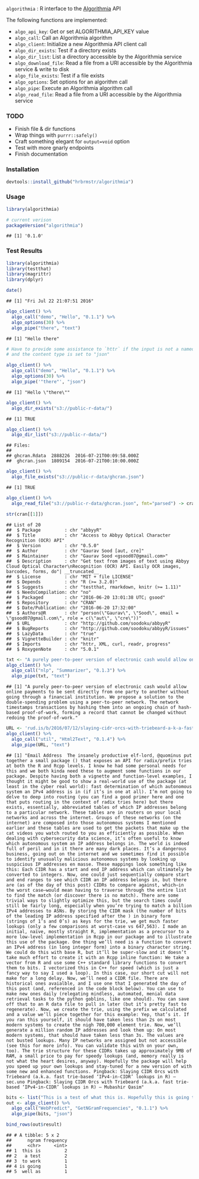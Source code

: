 
`algorithmia` : R interface to the [Algorithmia](https://algorithmia.com/) API

The following functions are implemented:

-   `algo_api_key`: Get or set ALGORITHMIA\_API\_KEY value
-   `algo_call`: Call an Algorithmia algorithm
-   `algo_client`: Initialize a new Algorithmia API client call
-   `algo_dir_exists`: Test if a directory exists
-   `algo_dir_list`: List a directory accessible by the Algorithmia service
-   `algo_download_file`: Read a file from a URI accessible by the Algorithmia service & write to disk
-   `algo_file_exists`: Test if a file exists
-   `algo_options`: Set options for an algorithm call
-   `algo_pipe`: Execute an Algorithmia algorithm call
-   `algo_read_file`: Read a file from a URI accessible by the Algorithmia service

### TODO

-   Finish file & dir functions
-   Wrap things with `purrr::safely()`
-   Craft something elegant for `output=void` option
-   Test with more gnarly endpoints
-   Finish documentation

### Installation

``` r
devtools::install_github("hrbrmstr/algorithmia")
```

### Usage

``` r
library(algorithmia)

# current verison
packageVersion("algorithmia")
```

    ## [1] '0.1.0'

### Test Results

``` r
library(algorithmia)
library(testthat)
library(magrittr)
library(dplyr)
```

``` r
date()
```

    ## [1] "Fri Jul 22 21:07:51 2016"

``` r
algo_client() %>%
  algo_call("demo", "Hello", "0.1.1") %>%
  algo_options(30) %>%
  algo_pipe("there", "text")
```

    ## [1] "Hello there"

``` r
# Have to provide some assistance to `httr` if the input is not a named list
# and the content type is set to "json"

algo_client() %>%
  algo_call("demo", "Hello", "0.1.1") %>%
  algo_options(30) %>%
  algo_pipe('"there"', "json")
```

    ## [1] "Hello \"there\""

``` r
algo_client() %>%
  algo_dir_exists("s3://public-r-data/")
```

    ## [1] TRUE

``` r
algo_client() %>%
  algo_dir_list("s3://public-r-data/")
```

    ## Files:
    ## 
    ## ghcran.Rdata  2888226  2016-07-21T00:09:58.000Z
    ##  ghcran.json  1809154  2016-07-21T00:10:00.000Z

``` r
algo_client() %>%
  algo_file_exists("s3://public-r-data/ghcran.json")
```

    ## [1] TRUE

``` r
algo_client() %>%
  algo_read_file("s3://public-r-data/ghcran.json", fmt="parsed") -> cran

str(cran[[1]])
```

    ## List of 20
    ##  $ Package         : chr "abbyyR"
    ##  $ Title           : chr "Access to Abbyy Optical Character Recognition (OCR) API"
    ##  $ Version         : chr "0.5.0"
    ##  $ Author          : chr "Gaurav Sood [aut, cre]"
    ##  $ Maintainer      : chr "Gaurav Sood <gsood07@gmail.com>"
    ##  $ Description     : chr "Get text from images of text using Abbyy Cloud Optical Character\nRecognition (OCR) API. Easily OCR images, barcodes, forms, do"| __truncated__
    ##  $ License         : chr "MIT + file LICENSE"
    ##  $ Depends         : chr "R (>= 3.2.0)"
    ##  $ Suggests        : chr "testthat, rmarkdown, knitr (>= 1.11)"
    ##  $ NeedsCompilation: chr "no"
    ##  $ Packaged        : chr "2016-06-20 13:01:38 UTC; gsood"
    ##  $ Repository      : chr "CRAN"
    ##  $ Date/Publication: chr "2016-06-20 17:32:00"
    ##  $ Authors@R       : chr "person(\"Gaurav\", \"Sood\", email = \"gsood07@gmail.com\", role = c(\"aut\", \"cre\"))"
    ##  $ URL             : chr "http://github.com/soodoku/abbyyR"
    ##  $ BugReports      : chr "http://github.com/soodoku/abbyyR/issues"
    ##  $ LazyData        : chr "true"
    ##  $ VignetteBuilder : chr "knitr"
    ##  $ Imports         : chr "httr, XML, curl, readr, progress"
    ##  $ RoxygenNote     : chr "5.0.1"

``` r
txt <- "A purely peer-to-peer version of electronic cash would allow online payments to be sent directly from one party to another without going through a financial institution. Digital signatures provide part of the solution, but the main benefits are lost if a trusted third party is still required to prevent double-spending. We propose a solution to the double-spending problem using a peer-to-peer network. The network timestamps transactions by hashing them into an ongoing chain of hash-based proof-of-work, forming a record that cannot be changed without redoing the proof-of-work. The longest chain not only serves as proof of the sequence of events witnessed, but proof that it came from the largest pool of CPU power. As long as a majority of CPU power is controlled by nodes that are not cooperating to attack the network, they'll generate the longest chain and outpace attackers. The network itself requires minimal structure. Messages are broadcast on a best effort basis, and nodes can leave and rejoin the network at will, accepting the longest proof-of-work chain as proof of what happened while they were gone."
algo_client() %>%
  algo_call("nlp", "Summarizer", "0.1.3") %>%
  algo_pipe(txt, "text")
```

    ## [1] "A purely peer-to-peer version of electronic cash would allow online payments to be sent directly from one party to another without going through a financial institution. We propose a solution to the double-spending problem using a peer-to-peer network. The network timestamps transactions by hashing them into an ongoing chain of hash-based proof-of-work, forming a record that cannot be changed without redoing the proof-of-work."

``` r
URL <- 'rud.is/b/2016/07/12/slaying-cidr-orcs-with-triebeard-a-k-a-fast-trie-based-ipv4-in-cidr-lookups-in-r/'
algo_client() %>%
  algo_call("util", "Html2Text", "0.1.4") %>%
  algo_pipe(URL, "text")
```

    ## [1] "Email Address  The insanely productive elf-lord, @quominus put together a small package () that exposes an API for radix/prefix tries at both the R and Rcpp levels. I know he had some personal needs for this and we both kinda need these to augment some functions in our package. Despite having both a vignette and function-level examples, I thought it might be good to show a real-world use of the package (at least in the cyber real world): fast determination of which autonomous system an IPv4 address is in (if it’s in one at all). I’m not going to delve to deep into routing (you can find a good primer here and one that puts routing in the context of radix tries here) but there exists, essentially, abbreviated tables of which IP addresses belong to a particular network. These tables are in routers on your local networks and across the internet. Groups of these networks (on the internet) are composed into those autonomous systems I mentioned earlier and these tables are used to get the packets that make up the cat videos you watch routed to you as efficiently as possible. When dealing with cybersecurity data science, it’s often useful to know which autonomous system an IP address belongs in. The world is indeed full of peril and in it there are many dark places. It’s a dangerous business, going out on the internet and we sometimes find it possible to identify unusually malicious autonomous systems by looking up suspicious IP addresses en masse. These mappings look something like this: Each CIDR has a start and end IP address which can ultimately be converted to integers. Now, one could just sequentially compare start and end ranges to see which CIDR an IP address belongs in, but there are (as of the day of this post) CIDRs to compare against, which—in the worst case—would mean having to traverse through the entire list to find the match (or discover there is no match). There are some trivial ways to slightly optimize this, but the search times could still be fairly long, especially when you’re trying to match a billion IPv4 addresses to ASNs. By storing the CIDR mask (the number of bits of the leading IP address specified after the ) in binary form (strings of 1’s and 0’s) as keys for the trie, we get much faster lookups (only a few comparisons at worst-case vs 647,563). I made an initial, naïve, mostly straight R, implementation as a precursor to a more low-level implementation in Rcpp in our package and to illustrate this use of the package. One thing we’ll need is a function to convert an IPv4 address (in long integer form) into a binary character string. We could do this with base R, but it’ll be super-slow and it doesn’t take much effort to create it with an Rcpp inline function: We take a vector from R and use some C++ standard library functions to convert them to bits. I vectorized this in C++ for speed (which is just a fancy way to say I used a loop). In this case, our short cut will not make for a long delay. Now, we’ll need a CIDR file. There are historical ones avaialble, and I use one that I generated the day of this post (and, referenced in the code block below). You can use to make new ones daily (relegating mindless, automated, menial data retrieval tasks to the python goblins, like one should). You can save off that to an R data file to pull in later (but it’s pretty fast to regenerate). Now, we create the trie, using the prefix we calculated and a value we’ll piece together for this example: Yep, that’s it. If you ran this yourself, it should have taken less than 2s on most modern systems to create the nigh 700,000 element trie. Now, we’ll generate a million random IP addresses and look them up: On most modern systems, that should have taken less than 3s. The values are not busted lookups. Many IP networks are assigned but not accessible (see this for more info). You can validate this with on your own, too). The trie structure for these CIDRs takes up approximately 9MB of RAM, a small price to pay for speedy lookups (and, memory really is not what the heart desires, anyway). Hopefully the package will help you speed up your own lookups and stay-tuned for a new version of with some new and enhanced functions. Pingback: Slaying CIDR Orcs with Triebeard (a.k.a. fast trie-based ‘IPv4-in-CIDR’ lookups in R) – sec.uno Pingback: Slaying CIDR Orcs with Triebeard (a.k.a. fast trie-based ‘IPv4-in-CIDR’ lookups in R) – Mubashir Qasim"

``` r
bits <- list("This is a test of what this is. Hopefully this is going to work well as a test.", 2, 5, FALSE, TRUE)
out <- algo_client() %>%
  algo_call("WebPredict", "GetNGramFrequencies", "0.1.1") %>%
  algo_pipe(bits, "json")

bind_rows(out$result)
```

    ## # A tibble: 5 x 2
    ##      ngram frequency
    ##      <chr>     <int>
    ## 1  this is         2
    ## 2   a test         2
    ## 3  to work         1
    ## 4 is going         1
    ## 5  well as         1
